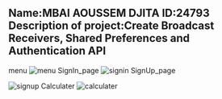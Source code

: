 Name:MBAI AOUSSEM DJITA
ID:24793
Description of project:Create Broadcast Receivers, Shared Preferences and Authentication API
---------------------------------------------------------------------------------------------------------------------
menu
![menu](https://github.com/valensniyonkuru/mobile-programing/assets/122721666/c6e230fa-4fd4-4eea-8e25-5575aa1d2170)
SignIn_page
![signin](https://github.com/valensniyonkuru/mobile-programing/assets/122721666/3c7b4b96-8a9b-41af-a1ae-4636e7004ac8)
SignUp_page

![signup](https://github.com/valensniyonkuru/mobile-programing/assets/122721666/c968f379-b330-4d24-b175-4e1c2df22933)
Calculater
![calculater](https://github.com/valensniyonkuru/mobile-programing/assets/122721666/d69b8514-bef8-46d7-8122-4bd8ff5c18d1)

 
